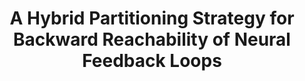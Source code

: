 ---
title: "A Hybrid Partitioning Strategy for Backward Reachability of Neural Feedback Loops"
authors: "Nicholas Rober, Michael Everett, Songan Zhang, Jonathan P. How"
venue: "American Controls Conference (ACC)"
year: "2023"
status: "in review"
arxiv: "https://arxiv.org/pdf/2210.07918.pdf"
official_link: ""
doi: ""
volume: ""
number: ""
pages: ""
publisher: ""
month: "12"
address: ""
type: "conference"
school: ""
awards: ""
notes: ""
include_on_website: true
image: "rober23_acc_backward_cartoons.png"
links_to_code: "https://github.com/mit-acl/nn_robustness_analysis"
links_to_video: ""
collection: publications
permalink: /publication/2023-12-Rober23_ACC.html
---